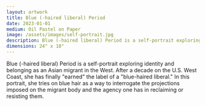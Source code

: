 ```yaml
---
layout: artwork
title: Blue (-haired liberal) Period
date: 2023-01-01
medium: Oil Pastel on Paper
image: /assets/images/self-portrait.jpg
description: Blue (-haired liberal) Period is a self-portrait exploring identity and belonging as an Asian migrant in the West. After a decade on the U.S. West Coast, she has finally "earned" the label of a "blue-haired liberal." In this portrait, she tries on blue hair as a way to interrogate the projections imposed on the migrant body and the agency one has in reclaiming or resisting them.
dimensions: 24" x 18"
---
```

Blue (-haired liberal) Period is a self-portrait exploring identity and belonging as an Asian migrant in the West. After a decade on the U.S. West Coast, she has finally "earned" the label of a "blue-haired liberal." In this portrait, she tries on blue hair as a way to interrogate the projections imposed on the migrant body and the agency one has in reclaiming or resisting them.